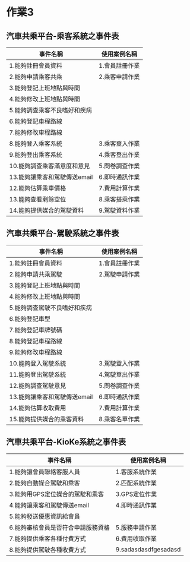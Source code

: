 # 作業3
## 汽車共乘平台-乘客系統之事件表

|事件名稱|使用案例名稱|
|-------|-----------|
|1.能夠註冊會員資料|1.會員註冊作業|
|2.能夠申請乘客共乘|2.乘客申請作業|
|3.能夠登記上班地點與時間||
|4.能夠修改上班地點與時間||
|5.能夠調查乘客不良嗜好和疾病||
|6.能夠登記車程路線||
|7.能夠修改車程路線||
|8.能夠登入乘客系統|3.乘客登入作業|
|9.能夠登出乘客系統|4.乘客登出作業|
|10.能夠調查乘客滿意度和意見|5.問卷調查作業|
|13.能夠讓乘客和駕駛傳送email|6.即時通訊作業|
|12.能夠估算乘車價格|7.費用計算作業|
|13.能夠查看剩餘空位|8.乘客搭乘作業|
|14.能夠提供媒合的駕駛資料|9.駕駛資料作業|
## 汽車共乘平台-駕駛系統之事件表
|事件名稱|使用案例名稱|
|-------|-----------|
|1.能夠註冊會員資料|1.會員註冊作業|
|2.能夠申請共乘駕駛|2.駕駛申請作業|
|3.能夠登記上班地點與時間||
|4.能夠修改上班地點與時間||
|5.能夠調查駕駛不良嗜好和疾病||
|6.能夠登記車型||
|7.能夠登記車牌號碼||
|8.能夠登記車程路線||
|9.能夠修改車程路線||
|10.能夠登入駕駛系統|3.駕駛登入作業|
|11.能夠登出駕駛系統|4.駕駛登出作業|
|12.能夠調查駕駛意見|5.問卷調查作業|
|13.能夠讓乘客和駕駛傳送email|6.即時通訊作業|
|14.能夠估算收取費用|7.費用計算作業|
|15.能夠提供媒合的乘客資料|8.乘客名單作業|
## 汽車共乘平台-KioKe系統之事件表
|事件名稱|使用案例名稱|
|-------|-----------|
|1.能夠讓會員聯絡客服人員|1.客服系統作業|
|2.能夠自動媒合駕駛和乘客|2.匹配系統作業|
|3.能夠用GPS定位媒合的駕駛和乘客|3.GPS定位作業|
|4.能夠讓乘客和駕駛傳送email|4.即時通訊作業|
|5.能夠發送優惠資訊給會員||
|6.能夠審核會員是否符合申請服務資格|5.服務申請作業|
|7.能夠提供乘客各種付費方式|6.費用收取作業|
|8.能夠提供駕駛各種收費方式|9.sadasdasdfgesadasd|
